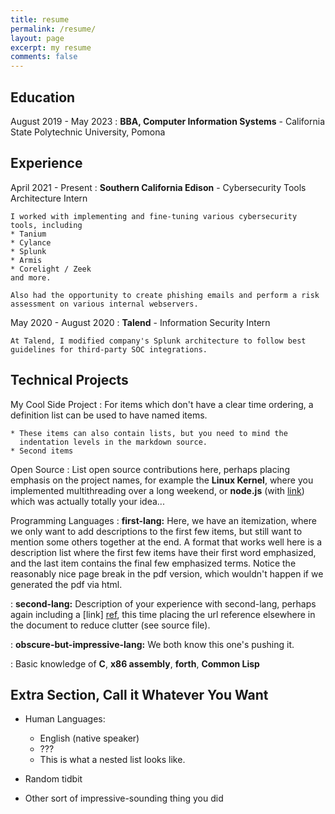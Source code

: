 ```yaml
---
title: resume
permalink: /resume/
layout: page
excerpt: my resume
comments: false
---
```


Education
---------

August 2019 - May 2023
:   **BBA, Computer Information Systems** - California State Polytechnic University, Pomona


Experience
----------

April 2021 - Present
:   **Southern California Edison** - Cybersecurity Tools Architecture Intern

    I worked with implementing and fine-tuning various cybersecurity tools, including
    * Tanium
    * Cylance
    * Splunk
    * Armis
    * Corelight / Zeek
    and more.

    Also had the opportunity to create phishing emails and perform a risk assessment on various internal webservers.

May 2020 - August 2020
:   **Talend** - Information Security Intern

    At Talend, I modified company's Splunk architecture to follow best guidelines for third-party SOC integrations.


Technical Projects
--------------------

My Cool Side Project
:   For items which don't have a clear time ordering, a definition
    list can be used to have named items.

    * These items can also contain lists, but you need to mind the
      indentation levels in the markdown source.
    * Second items

Open Source
:   List open source contributions here, perhaps placing emphasis on
    the project names, for example the **Linux Kernel**, where you
    implemented multithreading over a long weekend, or **node.js**
    (with [link](http://nodejs.org)) which was actually totally
    your idea...

Programming Languages
:   **first-lang:** Here, we have an itemization, where we only want
    to add descriptions to the first few items, but still want to
    mention some others together at the end. A format that works well
    here is a description list where the first few items have their
    first word emphasized, and the last item contains the final few
    emphasized terms. Notice the reasonably nice page break in the pdf
    version, which wouldn't happen if we generated the pdf via html.

:   **second-lang:** Description of your experience with second-lang,
    perhaps again including a [link] [ref], this time placing the url
    reference elsewhere in the document to reduce clutter (see source
    file). 

:   **obscure-but-impressive-lang:** We both know this one's pushing
    it.

:   Basic knowledge of **C**, **x86 assembly**, **forth**, **Common Lisp**

[ref]: https://github.com/githubuser/superlongprojectname

Extra Section, Call it Whatever You Want
----------------------------------------

* Human Languages:

     * English (native speaker)
     * ???
     * This is what a nested list looks like.

* Random tidbit

* Other sort of impressive-sounding thing you did
